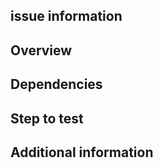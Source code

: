 ## issue information

<!--
* githubのissueタイトルとURL
* slackでのコミュニケーションログ
* Notionでの関連ドキュメントリンクなど
-->

## Overview

<!--
* 変更の理由や内容の説明
-->

## Dependencies

<!--
* 変更の影響を受けると考えられる機能や環境
-->

## Step to test

<!--
* 動作確認手順
-->

## Additional information

<!--
* 特にレビューしてほしいポイントなどの補足情報
-->
